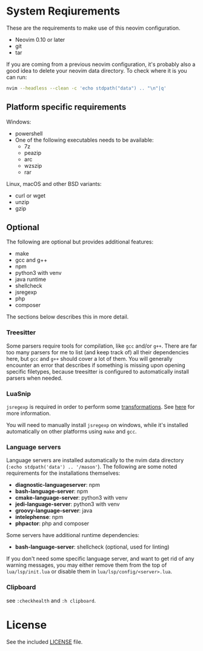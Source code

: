 # System Reqiurements
These are the requirements to make use of this neovim configuration.

- Neovim 0.10 or later
- git
- tar

If you are coming from a previous neovim configuration, it's probably also a
good idea to delete your neovim data directory. To check where it is you can
run:
```sh
nvim --headless --clean -c 'echo stdpath("data") .. "\n"|q'
```

## Platform specific requirements

Windows:
- powershell
- One of the following executables needs to be available:
    - 7z
    - peazip
    - arc
    - wzszip
    - rar

Linux, macOS and other BSD variants:
- curl or wget
- unzip
- gzip

## Optional

The following are optional but provides additional features:

- make
- gcc and g++
- npm
- python3 with venv
- java runtime
- shellcheck
- jsregexp
- php
- composer

The sections below describes this in more detail.

### Treesitter
Some parsers require tools for compilation, like `gcc` and/or `g++`. There are far too many parsers for me to list (and keep track of) all their dependencies here, but `gcc` and `g++` should cover a lot of them. You will generally encounter an error that describes if something is missing upon opening specific filetypes, because treesitter is configured to automatically install parsers when needed.

### LuaSnip
`jsregexp` is required in order to perform some [transformations](https://code.visualstudio.com/docs/editor/userdefinedsnippets#_variable-transforms). See [here](https://github.com/L3MON4D3/LuaSnip/blob/master/DOC.md#transformations) for more information. 

You will need to manually install `jsregexp` on windows, while it's installed automatically on other platforms using `make` and `gcc`.

### Language servers
Language servers are installed automatically to the nvim data directory (`:echo stdpath('data') .. '/mason'`). The following are some noted requirements for the installations themselves:

- **diagnostic-languageserver**: npm
- **bash-language-server**: npm
- **cmake-language-server**: python3 with venv
- **jedi-language-server**: python3 with venv
- **groovy-language-server**: java
- **intelephense**: npm
- **phpactor**: php and composer

Some servers have additional runtime dependencies:

- **bash-language-server**: shellcheck (optional, used for linting)

If you don't need some specific language server, and want to get rid of any warning messages, you may either remove them from the top of `lua/lsp/init.lua` or disable them in `lua/lsp/config/<server>.lua`.

### Clipboard
see `:checkhealth` and `:h clipboard`.

# License
See the included [LICENSE](LICENSE) file.
